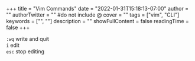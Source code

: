 +++
title = "Vim Commands"
date = "2022-01-31T15:18:13-07:00"
author = ""
authorTwitter = "" #do not include @
cover = ""
tags = ["vim", "CLI"]
keywords = ["", ""]
description = ""
showFullContent = false
readingTime = false
+++

`:wq` write and quit\
`i` edit\
`esc` stop editing
